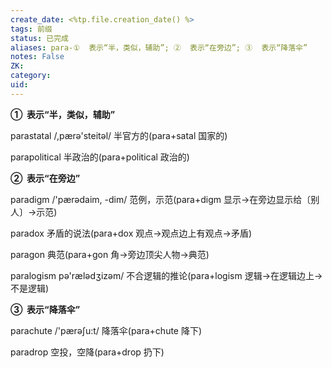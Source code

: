 ```yaml
---
create_date: <%tp.file.creation_date() %>
tags: 前缀
status: 已完成 
aliases: para-①  表示“半，类似，辅助”; ②  表示“在旁边”; ③  表示“降落伞”
notes: False
ZK: 
category: 
uid: 
---
```


**①  表示“半，类似，辅助”**

parastatal /,pærə'steitəl/ 半官方的(para+satal 国家的)

parapolitical 半政治的(para+political 政治的)

**②  表示“在旁边”**

paradigm /'pærədaim, -dim/ 范例，示范(para+digm 显示→在旁边显示给〔别人〕→示范)

paradox 矛盾的说法(para+dox 观点→观点边上有观点→矛盾) 

paragon 典范(para+gon 角→旁边顶尖人物→典范) 

paralogism pə'rælədʒizəm/ 不合逻辑的推论(para+logism 逻辑→在逻辑边上→不是逻辑)

**③  表示“降落伞”**

parachute /'pærəʃu:t/ 降落伞(para+chute 降下)

paradrop 空投，空降(para+drop 扔下)